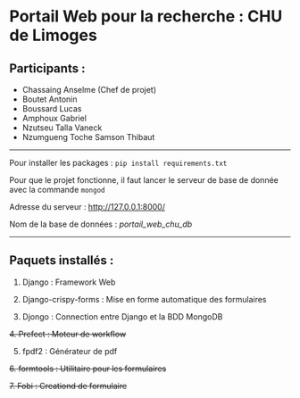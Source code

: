 Portail Web pour la recherche : CHU de Limoges
==============================================

## Participants :

* Chassaing Anselme (Chef de projet)
* Boutet Antonin
* Boussard Lucas
* Amphoux Gabriel
* Nzutseu Talla Vaneck
* Nzumgueng Toche Samson Thibaut

---------------------------------------------
Pour installer les packages : `pip install requirements.txt`

Pour que le projet fonctionne, il faut lancer le serveur de base de donnée avec la commande `mongod`

Adresse du serveur : http://127.0.0.1:8000/

Nom de la base de données : *portail_web_chu_db*

---------------------------------------------

## Paquets installés :

1. Django : Framework Web

2. Django-crispy-forms : Mise en forme automatique des formulaires

3. Djongo : Connection entre Django et la BDD MongoDB

~~4. Prefect : Moteur de workflow~~

5. fpdf2 : Générateur de pdf

~~6. formtools : Utilitaire pour les formulaires~~

~~7. Fobi : Creationd de formulaire~~
